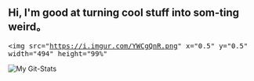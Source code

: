 ## Hi, I'm good at turning cool stuff into som-ting weird。

<kbd> <img src="https://i.imgur.com/YWCgQnR.png" x="0.5" y="0.5" width="494" height="99%" </kbd>

![My Git-Stats](https://github-readme-stats.vercel.app/api?username=xzadikdev&show_icons=true&theme=synthwave)
